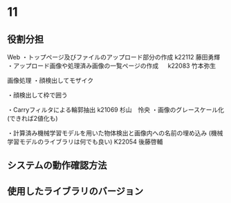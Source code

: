 # 11

## 役割分担
Web
・トップページ及びファイルのアップロード部分の作成
    k22112 藤田勇輝
・アップロード画像や処理済み画像の一覧ページの作成
　 k22083 竹本弥生

画像処理
・顔検出してモザイク

・顔検出して枠で囲う

・Carryフィルタによる輪郭抽出
k21069 杉山　怜央
・画像のグレースケール化 (できれば2値化も)

・計算済み機械学習モデルを用いた物体検出と画像内への名前の埋め込み (機械学習モデルのライブラリは何でも良い) 
K22054 後藤啓輔
## システムの動作確認方法

## 使用したライブラリのバージョン